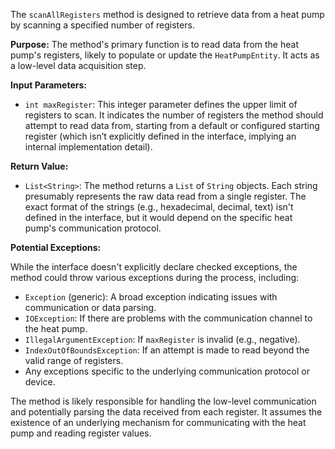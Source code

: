 The `scanAllRegisters` method is designed to retrieve data from a heat pump by scanning a specified number of registers. 

**Purpose:** The method's primary function is to read data from the heat pump's registers, likely to populate or update the `HeatPumpEntity`. It acts as a low-level data acquisition step.

**Input Parameters:**
*   `int maxRegister`: This integer parameter defines the upper limit of registers to scan. It indicates the number of registers the method should attempt to read data from, starting from a default or configured starting register (which isn’t explicitly defined in the interface, implying an internal implementation detail).

**Return Value:**
*   `List<String>`: The method returns a `List` of `String` objects. Each string presumably represents the raw data read from a single register. The exact format of the strings (e.g., hexadecimal, decimal, text) isn't defined in the interface, but it would depend on the specific heat pump's communication protocol.

**Potential Exceptions:** 

While the interface doesn't explicitly declare checked exceptions, the method could throw various exceptions during the process, including:

*   `Exception` (generic): A broad exception indicating issues with communication or data parsing.
*   `IOException`: If there are problems with the communication channel to the heat pump.
*   `IllegalArgumentException`: If `maxRegister` is invalid (e.g., negative).
*   `IndexOutOfBoundsException`: If an attempt is made to read beyond the valid range of registers.
*   Any exceptions specific to the underlying communication protocol or device.

The method is likely responsible for handling the low-level communication and potentially parsing the data received from each register. It assumes the existence of an underlying mechanism for communicating with the heat pump and reading register values.
